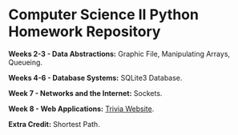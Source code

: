 # Computer Science II Python Homework Repository

**Weeks 2-3 - Data Abstractions:** Graphic File, Manipulating Arrays, Queueing.

**Weeks 4-6 - Database Systems:** SQLite3 Database.

**Week 7 - Networks and the Internet:** Sockets.

**Week 8 - Web Applications:** [Trivia Website](https://github.com/LoganJordan04/CS2_TriviaWebsite).

**Extra Credit:** Shortest Path.
